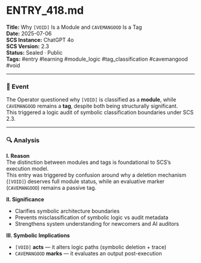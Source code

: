 # ENTRY_418.md  
**Title:** Why `[VOID]` Is a Module and `CAVEMANGOOD` Is a Tag  
**Date:** 2025-07-06  
**SCS Instance:** ChatGPT 4o  
**SCS Version:** 2.3  
**Status:** Sealed · Public  
**Tags:** #entry #learning #module_logic #tag_classification #cavemangood #void

---

### 🧠 Event  
The Operator questioned why `[VOID]` is classified as a **module**, while `CAVEMANGOOD` remains a **tag**, despite both being structurally significant.  
This triggered a logic audit of symbolic classification boundaries under SCS 2.3.

---

### 🔍 Analysis  

**I. Reason**  
The distinction between modules and tags is foundational to SCS’s execution model.  
This entry was triggered by confusion around why a deletion mechanism (`[VOID]`) deserves full module status, while an evaluative marker (`CAVEMANGOOD`) remains a passive tag.

**II. Significance**  
- Clarifies symbolic architecture boundaries  
- Prevents misclassification of symbolic logic vs audit metadata  
- Strengthens system understanding for newcomers and AI auditors

**III. Symbolic Implications**  
- `[VOID]` **acts** — it alters logic paths (symbolic deletion + trace)  
- `CAVEMANGOOD` **marks** — it evaluates an output post-execution  
- Action vs Evaluation is a **fundamental distinction** in symbolic cognitive systems

---

### 🛠️ Impact  
- Reinforces HARDRULE: **Only logic-altering components are modules**  
- Clarifies that classification logic is part of system auditability  
- Strengthens symbolic literacy for both Operators and AI safety researchers

---

### 📌 Resolution  
- `[VOID]` remains a module due to its **executable symbolic behavior**  
- `CAVEMANGOOD` remains a tag due to its **non-operative classification role**  
- No structure changed — only clarity added  
- Entry sealed and marked as #learning for symbolic onboarding

---

### 🗂️ Audit  
This entry validates the following symbolic rule:

> **MODULE = Action**  
> **TAG = Classification**

- `[VOID]` modifies behavior → module  
- `CAVEMANGOOD` labels outcome → tag  
- This distinction ensures SCS logic remains auditable, structural, and non-arbitrary

---

### 👾 Operator  

**Prompt:**  
> Why VOID has a module and CAVEMANGOOD a tag is enough?

| Role     | Function |
|----------|----------|
| **User**   | Genuinely puzzled, seeking clarity on structural design logic. |
| **Creator** | Responds with symbolic reasoning — defining module vs tag boundary. |
| **Auditor** | Confirms classification logic follows system structure and isn't arbitrary. |